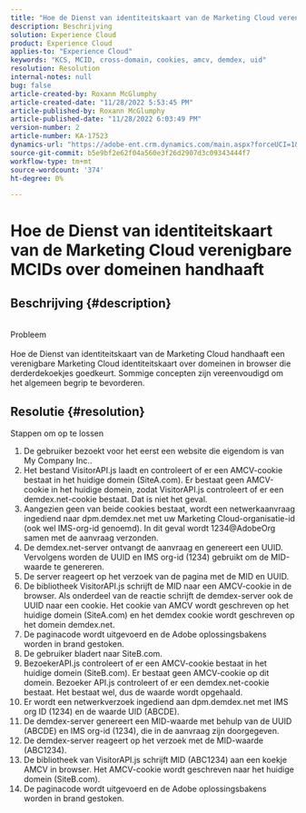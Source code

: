 ```yaml
---
title: "Hoe de Dienst van identiteitskaart van de Marketing Cloud verenigbare MCIDs over domeinen handhaaft"
description: Beschrijving
solution: Experience Cloud
product: Experience Cloud
applies-to: "Experience Cloud"
keywords: "KCS, MCID, cross-domain, cookies, amcv, demdex, uid"
resolution: Resolution
internal-notes: null
bug: false
article-created-by: Roxann McGlumphy
article-created-date: "11/28/2022 5:53:45 PM"
article-published-by: Roxann McGlumphy
article-published-date: "11/28/2022 6:03:49 PM"
version-number: 2
article-number: KA-17523
dynamics-url: "https://adobe-ent.crm.dynamics.com/main.aspx?forceUCI=1&pagetype=entityrecord&etn=knowledgearticle&id=b923fd98-456f-ed11-9561-6045bd006079"
source-git-commit: b5e9bf2e62f04a560e3f26d2907d3c09343444f7
workflow-type: tm+mt
source-wordcount: '374'
ht-degree: 0%

---
```


# Hoe de Dienst van identiteitskaart van de Marketing Cloud verenigbare MCIDs over domeinen handhaaft

## Beschrijving {#description}

<br>Probleem<br><br>
Hoe de Dienst van identiteitskaart van de Marketing Cloud handhaaft een verenigbare Marketing Cloud identiteitskaart over domeinen in browser die derderdekoekjes goedkeurt. Sommige concepten zijn vereenvoudigd om het algemeen begrip te bevorderen.


## Resolutie {#resolution}

Stappen om op te lossen<br>
1. De gebruiker bezoekt voor het eerst een website die eigendom is van My Company Inc..
2. Het bestand VisitorAPI.js laadt en controleert of er een AMCV-cookie bestaat in het huidige domein (SiteA.com). Er bestaat geen AMCV-cookie in het huidige domein, zodat VisitorAPI.js controleert of er een demdex.net-cookie bestaat. Dat is niet het geval.
3. Aangezien geen van beide cookies bestaat, wordt een netwerkaanvraag ingediend naar dpm.demdex.net met uw Marketing Cloud-organisatie-id (ook wel IMS-org-id genoemd). In dit geval wordt 1234@AdobeOrg samen met de aanvraag verzonden.
4. De demdex.net-server ontvangt de aanvraag en genereert een UUID. Vervolgens worden de UUID en IMS org-id (1234) gebruikt om de MID-waarde te genereren.
5. De server reageert op het verzoek van de pagina met de MID en UUID.
6. De bibliotheek VisitorAPI.js schrijft de MID naar een AMCV-cookie in de browser. Als onderdeel van de reactie schrijft de demdex-server ook de UUID naar een cookie. Het cookie van AMCV wordt geschreven op het huidige domein (SiteA.com) en het demdex cookie wordt geschreven op het domein demdex.net.
7. De paginacode wordt uitgevoerd en de Adobe oplossingsbakens worden in brand gestoken.
8. De gebruiker bladert naar SiteB.com.
9. BezoekerAPI.js controleert of er een AMCV-cookie bestaat in het huidige domein (SiteB.com). Er bestaat geen AMCV-cookie op dit domein. Bezoeker API.js controleert of er een demdex.net-cookie bestaat. Het bestaat wel, dus de waarde wordt opgehaald.
10. Er wordt een netwerkverzoek ingediend aan dpm.demdex.net met IMS org ID (1234) en de waarde UID (ABCDE).
11. De demdex-server genereert een MID-waarde met behulp van de UUID (ABCDE) en IMS org-id (1234), die in de aanvraag zijn doorgegeven.
12. De demdex-server reageert op het verzoek met de MID-waarde (ABC1234).
13. De bibliotheek van VisitorAPI.js schrijft MID (ABC1234) aan een koekje AMCV in browser. Het AMCV-cookie wordt geschreven naar het huidige domein (SiteB.com).
14. De paginacode wordt uitgevoerd en de Adobe oplossingsbakens worden in brand gestoken.


